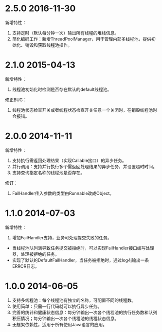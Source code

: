 # 2.5.0 2016-11-30
新增特性：

1. 支持定时（默认每分钟一次）输出所有线程的堆栈信息。
1. 简化编码工作：新增ThreadPoolManager，用于管理内部多线程池，提供初始化、销毁和获取线程池操作。


# 2.1.0 2015-04-13
新增特性：

1. 线程池初始化时检测是否存在默认的default线程池。

修正BUG：

1. 线程池状态检查开关或者线程状态检查开关任意一个关闭时，在销毁线程池时会报错。


# 2.0.0   2014-11-11
新增特性：

1. 支持执行需返回处理结果（实现Callable接口）的异步任务。
2. 并行调用：支持并行执行多个需返回处理结果的异步任务，并设置超时时间。
3. 支持查询指定名称的线程池是否存在。

修订：

1. FailHandler传入参数的类型由Runnable改成Object。

# 1.1.0   2014-07-03
新增特性：

1. 增加FailHandler支持，业务可处理提交失败的任务。
  - 当线程池队列满导致任务提交被拒绝时，可以实现FailHandler接口编写处理器，处理被拒绝的任务。
  - 实现了默认的DefaultFailHandler，当任务被拒绝时，通过log4j输出一条ERROR日志。

# 1.0.0   2014-06-05
1. 支持多线程池：每个线程池有独立的名称，可配置不同的线程数。
2. 使用简单：只需一行代码就可以执行异步任务。
3. 完善的统计和健康状态信息：每分钟输出一次各个线程池的执行任务数和队列积压情况；每分钟输出一次各个线程池的线程状态信息。
4. 无框架依赖性，适用于所有使用Java语言的应用。
